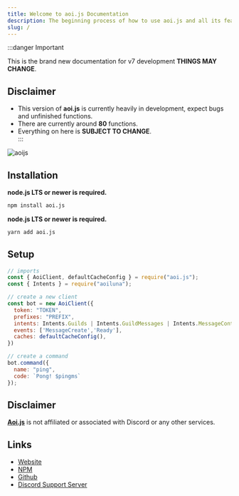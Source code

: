 ```yaml
---
title: Welcome to aoi.js Documentation
description: The beginning process of how to use aoi.js and all its features.
slug: /
---
```


:::danger Important

This is the brand new documentation for v7 development **THINGS MAY CHANGE**.

## Disclaimer

- This version of **aoi.js** is currently heavily in development, expect bugs and unfinished functions.
- There are currently around **80** functions.
- Everything on here is **SUBJECT TO CHANGE**.  
:::

![aoijs](https://github.com/aoijs/website/blob/master/assets/images/aoijs-banner.png?raw=true)

## Installation

<Tabs groupId="pref-install">
  <TabItem value="i-npm" label="npm">

  **node.js LTS or newer is required.**
  ```bash
  npm install aoi.js
  ```

  </TabItem>
  <TabItem value="i-yarn" label="yarn">

  **node.js LTS or newer is required.**
  ```bash
  yarn add aoi.js
  ```
  
  </TabItem>
</Tabs>

## Setup

```javascript
// imports
const { AoiClient, defaultCacheConfig } = require("aoi.js");
const { Intents } = require("aoiluna");

// create a new client
const bot = new AoiClient({
  token: "TOKEN",
  prefixes: "PREFIX",
  intents: Intents.Guilds | Intents.GuildMessages | Intents.MessageContent,
  events: ['MessageCreate','Ready'],
  caches: defaultCacheConfig(),
})

// create a command
bot.command({
  name: "ping",
  code: `Pong! $pingms`
});
```

## Disclaimer

**[Aoi.js](https://www.npmjs.com/package/aoi.js)** is not affiliated or associated with Discord or any other services.

## Links

- [Website](https://aoi.js.org)
- [NPM](https://www.npmjs.com/package/aoi.js)
- [Github](https://github.com/AkaruiDevelopment/aoi.js)
- [Discord Support Server](https://discord.gg/HMUfMXDQsV)
